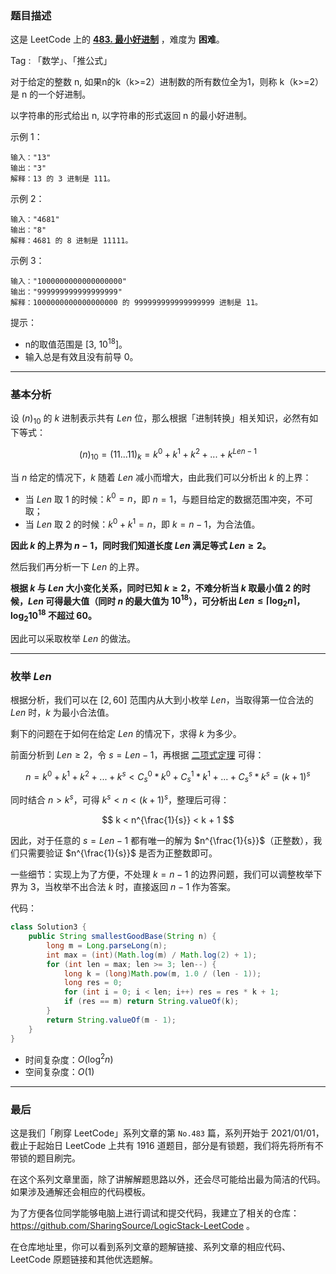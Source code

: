 ### 题目描述

这是 LeetCode 上的 **[483. 最小好进制](https://leetcode-cn.com/problems/smallest-good-base/solution/gong-shui-san-xie-xiang-jie-ru-he-fen-xi-r94g/)** ，难度为 **困难**。

Tag : 「数学」、「推公式」



对于给定的整数 n, 如果n的k（k>=2）进制数的所有数位全为1，则称 k（k>=2）是 n 的一个好进制。

以字符串的形式给出 n, 以字符串的形式返回 n 的最小好进制。

示例 1：
```
输入："13"
输出："3"
解释：13 的 3 进制是 111。
```
示例 2：
```
输入："4681"
输出："8"
解释：4681 的 8 进制是 11111。
```
示例 3：
```
输入："1000000000000000000"
输出："999999999999999999"
解释：1000000000000000000 的 999999999999999999 进制是 11。
```

提示：
* n的取值范围是 [3, $10^{18}$]。
* 输入总是有效且没有前导 0。

---

### 基本分析 

设 $(n)_{10}$ 的 $k$ 进制表示共有 $Len$ 位，那么根据「进制转换」相关知识，必然有如下等式：

$$
(n)_{10} = (11...11)_{k} = k^0 + k^1 + k^2 + ... + k^{Len - 1}
$$

当 $n$ 给定的情况下，$k$ 随着 $Len$ 减小而增大，由此我们可以分析出 $k$ 的上界：

* 当 $Len$ 取 $1$ 的时候：$k^0 = n$，即 $n = 1$，与题目给定的数据范围冲突，不可取；
* 当 $Len$ 取 $2$ 的时候：$k^0 + k^1 = n$，即 $k = n - 1$，为合法值。

**因此 $k$ 的上界为 $n - 1$，同时我们知道长度 $Len$ 满足等式 $Len \geq 2$。**

然后我们再分析一下 $Len$ 的上界。

**根据 $k$ 与 $Len$ 大小变化关系，同时已知 $k \geq 2$，不难分析当 $k$ 取最小值 $2$ 的时候，$Len$ 可得最大值（同时 $n$ 的最大值为 $10^{18}$），可分析出 $Len \leq \lceil \log_2{n} \rceil$，$\log_2{10^{18}}$ 不超过 $60$。**

因此可以采取枚举 $Len$ 的做法。

---

### 枚举 $Len$

根据分析，我们可以在 $[2, 60]$ 范围内从大到小枚举 $Len$，当取得第一位合法的 $Len$ 时，$k$ 为最小合法值。

剩下的问题在于如何在给定 $Len$ 的情况下，求得 $k$ 为多少。

前面分析到 $Len \geq 2$，令 $s = Len - 1$，再根据 [二项式定理](https://baike.baidu.com/item/%E4%BA%8C%E9%A1%B9%E5%BC%8F%E5%AE%9A%E7%90%86) 可得：

$$
n = k^0 + k^1 + k^2 + ... + k^s < C_{s}^{0} * k^0 + C_{s}^{1} * k^1 + ... + C_{s}^{s} * k^s = (k + 1)^{s}
$$

同时结合 $n > k^ s$，可得 $k^s < n < (k + 1)^s$，整理后可得：

$$
k < n^{\frac{1}{s}} < k + 1
$$

因此，对于任意的 $s = Len - 1$ 都有唯一的解为 $n^{\frac{1}{s}}$（正整数），我们只需要验证 $n^{\frac{1}{s}}$ 是否为正整数即可。

一些细节：实现上为了方便，不处理 $k = n - 1$ 的边界问题，我们可以调整枚举下界为 $3$，当枚举不出合法 $k$ 时，直接返回 $n - 1$ 作为答案。

代码：
```Java []
class Solution3 {
    public String smallestGoodBase(String n) {
        long m = Long.parseLong(n);
        int max = (int)(Math.log(m) / Math.log(2) + 1);
        for (int len = max; len >= 3; len--) {
            long k = (long)Math.pow(m, 1.0 / (len - 1));
            long res = 0;
            for (int i = 0; i < len; i++) res = res * k + 1;
            if (res == m) return String.valueOf(k);
        }
        return String.valueOf(m - 1);
    }
}
```
* 时间复杂度：$O(\log^2{n})$
* 空间复杂度：$O(1)$

---

### 最后

这是我们「刷穿 LeetCode」系列文章的第 `No.483` 篇，系列开始于 2021/01/01，截止于起始日 LeetCode 上共有 1916 道题目，部分是有锁题，我们将先将所有不带锁的题目刷完。

在这个系列文章里面，除了讲解解题思路以外，还会尽可能给出最为简洁的代码。如果涉及通解还会相应的代码模板。

为了方便各位同学能够电脑上进行调试和提交代码，我建立了相关的仓库：https://github.com/SharingSource/LogicStack-LeetCode 。

在仓库地址里，你可以看到系列文章的题解链接、系列文章的相应代码、LeetCode 原题链接和其他优选题解。

